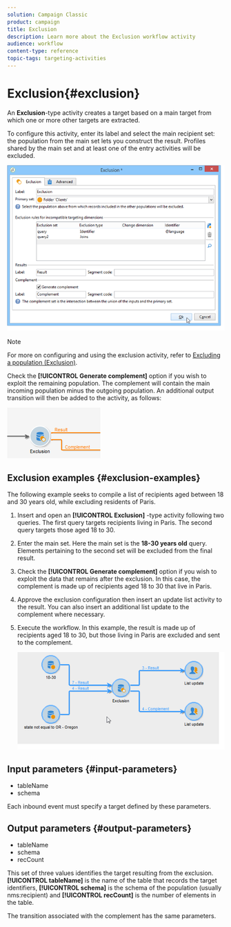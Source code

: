 ```yaml
---
solution: Campaign Classic
product: campaign
title: Exclusion
description: Learn more about the Exclusion workflow activity
audience: workflow
content-type: reference
topic-tags: targeting-activities
---
```


# Exclusion{#exclusion}

An **Exclusion**-type activity creates a target based on a main target from which one or more other targets are extracted.

To configure this activity, enter its label and select the main recipient set: the population from the main set lets you construct the result. Profiles shared by the main set and at least one of the entry activities will be excluded.

![](assets/s_user_segmentation_exclu.png)

>[!NOTE]
>
>For more on configuring and using the exclusion activity, refer to [Excluding a population (Exclusion)](../../workflow/using/targeting-data.md#excluding-a-population--exclusion-).

Check the **[!UICONTROL Generate complement]** option if you wish to exploit the remaining population. The complement will contain the main incoming population minus the outgoing population. An additional output transition will then be added to the activity, as follows:

![](assets/s_user_segmentation_exclu_compl.png)

## Exclusion examples {#exclusion-examples}

The following example seeks to compile a list of recipients aged between 18 and 30 years old, while excluding residents of Paris.

1. Insert and open an **[!UICONTROL Exclusion]** -type activity following two queries. The first query targets recipients living in Paris. The second query targets those aged 18 to 30.
1. Enter the main set. Here the main set is the **18-30 years old** query. Elements pertaining to the second set will be excluded from the final result.
1. Check the **[!UICONTROL Generate complement]** option if you wish to exploit the data that remains after the exclusion. In this case, the complement is made up of recipients aged 18 to 30 that live in Paris.
1. Approve the exclusion configuration then insert an update list activity to the result. You can also insert an additional list update to the complement where necessary.
1. Execute the workflow. In this example, the result is made up of recipients aged 18 to 30, but those living in Paris are excluded and sent to the complement.

   ![](assets/exclusion_example.png)

## Input parameters {#input-parameters}

* tableName
* schema

Each inbound event must specify a target defined by these parameters.

## Output parameters {#output-parameters}

* tableName
* schema
* recCount

This set of three values identifies the target resulting from the exclusion. **[!UICONTROL tableName]** is the name of the table that records the target identifiers, **[!UICONTROL schema]** is the schema of the population (usually nms:recipient) and **[!UICONTROL recCount]** is the number of elements in the table.

The transition associated with the complement has the same parameters.
